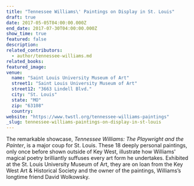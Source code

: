 ```yaml
---
title: "Tennessee Williams\' Paintings on Display in St. Louis"
draft: true
date: 2017-05-05T04:00:00.000Z
end_date: 2017-07-30T04:00:00.000Z
show_time: true
featured: false
description:
related_contributors:
  - author/tennessee-williams.md
related_books:
featured_image: 
venue:
  name: "Saint Louis University Museum of Art"
  street1: "Saint Louis University Museum of Art"
  street12: "3663 Lindell Blvd."
  city: "St. Louis"
  state: "MO"
  zip: "63108"
  country:
website: "https://www.twstl.org/tennessee-williams-paintings"
_slug: tennessee-williams-paintings-on-display-in-st-louis
---
```


The remarkable showcase, _Tennessee Williams: The Playwright and the Painter_, is a major coup for St. Louis. These 18 deeply personal paintings, only once before shown outside of Key West, illustrate how Williams' magical poetry brilliantly suffuses every art form he undertakes. Exhibited at the St. Louis University Museum of Art, they are on loan from the Key West Art & Historical Society and the owner of the paintings, Williams’s longtime friend David Wolkowsky.

